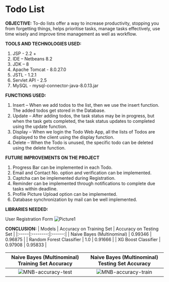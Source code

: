 # Todo List

**OBJECTIVE:**
To-do lists offer a way to increase productivity, stopping you from forgetting things, helps prioritise tasks, manage tasks effectively, use time wisely and improve time management as well as workflow.


**TOOLS AND TECHNOLOGIES USED:**
1. JSP - 2.2 +
2. IDE – Netbeans 8.2
3. JDK – 8
4. Apache Tomcat - 8.0.27.0
5. JSTL - 1.2.1
6. Servlet API - 2.5 
7. MySQL - mysql-connector-java-8.0.13.jar


**FUNCTIONS USED:**

1. Insert – When we add todos to the list, then we use the insert function. The added todos get stored in the Database.
2. Update – After adding todos, the task status may be in progress, but when the task gets completed, the task status updates to completed using the update function.
3. Display – When we login the Todo Web App, all the lists of Todos are displayed to the client using the display function.
4. Delete – When the Todo is unused, the specific todo can be deleted using the delete function.


**FUTURE IMPROVEMENTS ON THE PROJECT**
1. Progress Bar can be implemented in each Todo.
2. Email and Contact No. option and verification can be implemented.
3. Captcha can be implemented during Registration.
4. Reminder can be implemented through notifications to complete due tasks within deadline.
5. Profile Picture Upload option can be implemented.
6. Database synchronization by mail can be well implemented.


**LIBRARIES NEEDED:**

User Registration Form
![Picture1](https://user-images.githubusercontent.com/88264132/232689033-12c86317-027f-4a64-a666-b937644e7673.png)


**CONCLUSION:**
| Models | Accuracy on Training Set  | Accuracy on Testing Set |
|:-----|:--------:|:------:|
| Naive Bayes (Multinominal) | 0.99346 | 0.96875 |
| Random Forest Classifier | 1.0 | 0.91666 |
| XG Boost Classifier | 0.97908 | 0.95833 |


| Naive Bayes (Multinominal) Training Set Accuracy  | Naive Bayes (Multinominal) Testing Set Accuracy |
|:--------:|:------:|
| ![MNB-accuracy-test](https://user-images.githubusercontent.com/58680590/122665114-05bc8180-d1c3-11eb-8304-b0444952204d.png) | ![MNB-accuracy-train](https://user-images.githubusercontent.com/58680590/122665115-06edae80-d1c3-11eb-8ee6-7a4d499a91c4.png) |

